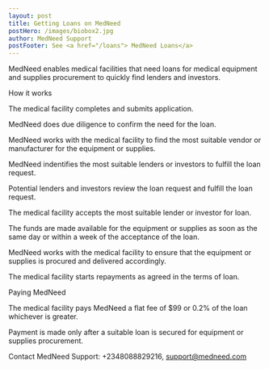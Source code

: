 ```yaml
---
layout: post
title: Getting Loans on MedNeed 
postHero: /images/biobox2.jpg
author: MedNeed Support
postFooter: See <a href="/loans"> MedNeed Loans</a> 
---
```

<!-- Excerpt here before second image below -->
MedNeed enables medical facilities that need loans for medical equipment and supplies procurement to quickly find lenders and investors.

How it works

The medical facility completes and submits application.

MedNeed does due diligence to confirm the need for the loan. 

MedNeed works with the medical facility to find the most suitable vendor or manufacturer for the equipment or supplies.

MedNeed indentifies the most suitable lenders or investors to fulfill the loan request. 

Potential lenders and investors review the loan request and fulfill the loan request. 

The medical facility accepts the most suitable lender or investor for loan.

The funds are made available for the equipment or supplies as soon as the same day or within a week of the acceptance of the loan. 

MedNeed works with the medical facility to ensure that the equipment or supplies is procured and delivered accordingly.

The medical facility starts repayments as agreed in the terms of loan. 

Paying MedNeed

The medical facility pays MedNeed a flat fee of $99 or 0.2% of the loan whichever is greater.

Payment is made only after a suitable loan is secured for equipment or supplies procurement.

Contact MedNeed Support: +2348088829216, support@medneed.com





